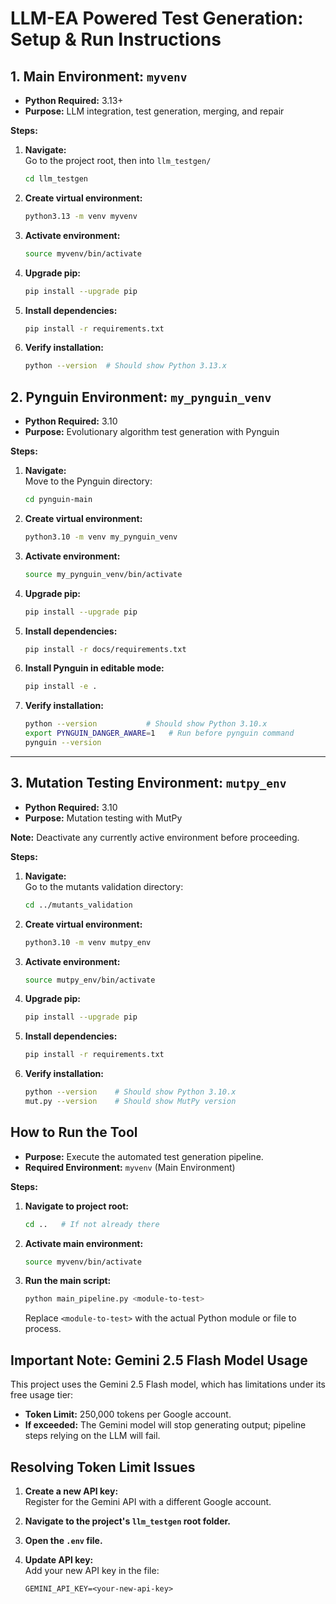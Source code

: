 # LLM-EA Powered Test Generation: Setup & Run Instructions


## 1. Main Environment: `myvenv`

- **Python Required:** 3.13+
- **Purpose:** LLM integration, test generation, merging, and repair

**Steps:**

1. **Navigate:**  
   Go to the project root, then into `llm_testgen/`
   ```bash
   cd llm_testgen
   ```

2. **Create virtual environment:**  
   ```bash
   python3.13 -m venv myvenv
   ```

3. **Activate environment:**  
   ```bash
   source myvenv/bin/activate
   ```

4. **Upgrade pip:**  
   ```bash
   pip install --upgrade pip
   ```

5. **Install dependencies:**  
   ```bash
   pip install -r requirements.txt
   ```

6. **Verify installation:**  
   ```bash
   python --version  # Should show Python 3.13.x
   ```


## 2. Pynguin Environment: `my_pynguin_venv`

- **Python Required:** 3.10
- **Purpose:** Evolutionary algorithm test generation with Pynguin

**Steps:**

1. **Navigate:**  
   Move to the Pynguin directory:
   ```bash
   cd pynguin-main
   ```

2. **Create virtual environment:**  
   ```bash
   python3.10 -m venv my_pynguin_venv
   ```

3. **Activate environment:**  
   ```bash
   source my_pynguin_venv/bin/activate
   ```

4. **Upgrade pip:**  
   ```bash
   pip install --upgrade pip
   ```

5. **Install dependencies:**  
   ```bash
   pip install -r docs/requirements.txt
   ```

6. **Install Pynguin in editable mode:**  
   ```bash
   pip install -e .
   ```

7. **Verify installation:**  
   ```bash
   python --version           # Should show Python 3.10.x
   export PYNGUIN_DANGER_AWARE=1   # Run before pynguin command
   pynguin --version
   ```

---

## 3. Mutation Testing Environment: `mutpy_env`

- **Python Required:** 3.10
- **Purpose:** Mutation testing with MutPy

**Note:** Deactivate any currently active environment before proceeding.

**Steps:**

1. **Navigate:**  
   Go to the mutants validation directory:
   ```bash
   cd ../mutants_validation
   ```

2. **Create virtual environment:**  
   ```bash
   python3.10 -m venv mutpy_env
   ```

3. **Activate environment:**  
   ```bash
   source mutpy_env/bin/activate
   ```

4. **Upgrade pip:**  
   ```bash
   pip install --upgrade pip
   ```

5. **Install dependencies:**  
   ```bash
   pip install -r requirements.txt
   ```

6. **Verify installation:**  
   ```bash
   python --version    # Should show Python 3.10.x
   mut.py --version    # Should show MutPy version
   ```


## How to Run the Tool

- **Purpose:** Execute the automated test generation pipeline.
- **Required Environment:** `myvenv` (Main Environment)

**Steps:**

1. **Navigate to project root:**
   ```bash
   cd ..   # If not already there
   ```

2. **Activate main environment:**
   ```bash
   source myvenv/bin/activate
   ```

3. **Run the main script:**
   ```bash
   python main_pipeline.py <module-to-test>
   ```
   Replace `<module-to-test>` with the actual Python module or file to process.


## Important Note: Gemini 2.5 Flash Model Usage

This project uses the Gemini 2.5 Flash model, which has limitations under its free usage tier:

- **Token Limit:** 250,000 tokens per Google account.
- **If exceeded:** The Gemini model will stop generating output; pipeline steps relying on the LLM will fail.


## Resolving Token Limit Issues

1. **Create a new API key:**  
   Register for the Gemini API with a different Google account.

2. **Navigate to the project's `llm_testgen` root folder.**

3. **Open the `.env` file.**

4. **Update API key:**  
   Add your new API key in the file:
   ```
   GEMINI_API_KEY=<your-new-api-key>
   ```
